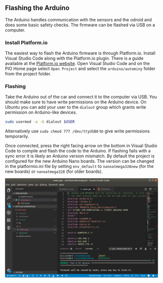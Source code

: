 ## Flashing the Arduino
The Arduino handles communication with the sensors and the odroid and does some basic safety checks. The firmware can be flashed via USB on a computer.

### Install Platform.io
The easiest way to flash the Arduino firmware is through Platform.io. Install Visual Studio Code along with the Platform.io plugin. There is a guide available at the [Platform.io website](https://platformio.org/platformio-ide). Open Visual Studio Code and on the PIO Home page select `Open Project` and select the `arduino/autominy` folder from the project folder.

### Flashing
Take the Arduino out of the car and connect it to the computer via USB. You should make sure to have write permissions on the Arduino device. On Ubuntu you can add your user to the `dialout` group which grants write permission on Arduino-like devices.

```bash
sudo usermod -a -G dialout $USER
```

Alternatively use `sudo chmod 777 /dev/ttyUSB0` to give write permissions temporarily.

Once connected, press the right facing arrow on the bottom in Visual Studio Code to compile and flash the code to the Arduino. If flashing fails with a sync error it is likely an Arduino version mismatch. By default the project is configured for the new Arduino Nano boards. The version can be changed in the platformio.ini file by setting `env_default` to `nanoatmega328new` (for the new boards) or `nanoatmega328` (for older boards).

![platformio](img/platformio.png)
